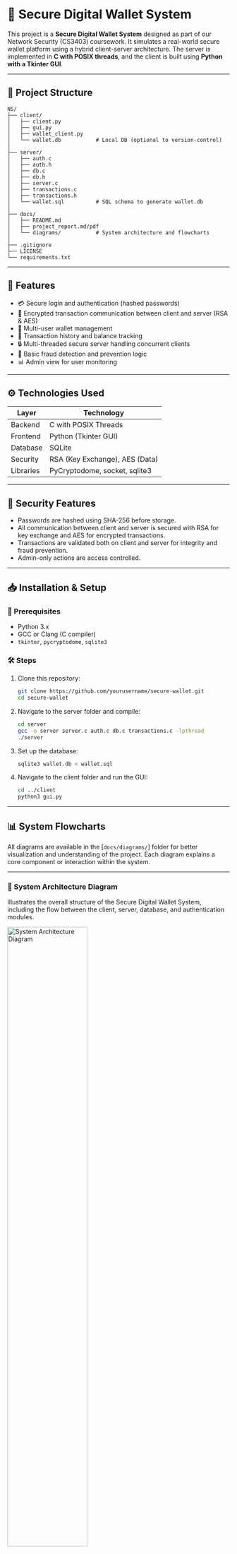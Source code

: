 # 🔐 Secure Digital Wallet System

This project is a **Secure Digital Wallet System** designed as part of our Network Security (CS3403) coursework. It simulates a real-world secure wallet platform using a hybrid client-server architecture. The server is implemented in **C with POSIX threads**, and the client is built using **Python with a Tkinter GUI**.

---

## 📁 Project Structure

```
NS/
├── client/
│   ├── client.py
│   ├── gui.py
│   ├── wallet_client.py
│   └── wallet.db           # Local DB (optional to version-control)
│
├── server/
│   ├── auth.c
│   ├── auth.h
│   ├── db.c
│   ├── db.h
│   ├── server.c
│   ├── transactions.c
│   ├── transactions.h
│   └── wallet.sql          # SQL schema to generate wallet.db
│
├── docs/
│   ├── README.md
│   ├── project_report.md/pdf
│   └── diagrams/           # System architecture and flowcharts
│
├── .gitignore
├── LICENSE
└── requirements.txt
```

---

## 🚀 Features

- 💳 Secure login and authentication (hashed passwords)
- 🔄 Encrypted transaction communication between client and server (RSA & AES)
- 👥 Multi-user wallet management
- 💼 Transaction history and balance tracking
- 🔒 Multi-threaded secure server handling concurrent clients
- 🧪 Basic fraud detection and prevention logic
- 📊 Admin view for user monitoring

---

## ⚙️ Technologies Used

| Layer         | Technology                     |
|---------------|--------------------------------|
| Backend       | C with POSIX Threads           |
| Frontend      | Python (Tkinter GUI)           |
| Database      | SQLite                         |
| Security      | RSA (Key Exchange), AES (Data) |
| Libraries     | PyCryptodome, socket, sqlite3  |

---

## 🔐 Security Features

- Passwords are hashed using SHA-256 before storage.
- All communication between client and server is secured with RSA for key exchange and AES for encrypted transactions.
- Transactions are validated both on client and server for integrity and fraud prevention.
- Admin-only actions are access controlled.

---

## 📥 Installation & Setup

### 🔧 Prerequisites
- Python 3.x
- GCC or Clang (C compiler)
- `tkinter`, `pycryptodome`, `sqlite3`

### 🛠️ Steps

1. Clone this repository:
   ```bash
   git clone https://github.com/yourusername/secure-wallet.git
   cd secure-wallet
   ```

2. Navigate to the server folder and compile:
   ```bash
   cd server
   gcc -o server server.c auth.c db.c transactions.c -lpthread
   ./server
   ```

3. Set up the database:
   ```bash
   sqlite3 wallet.db < wallet.sql
   ```

4. Navigate to the client folder and run the GUI:
   ```bash
   cd ../client
   python3 gui.py
   ```

---

## 📊 System Flowcharts

All diagrams are available in the [`docs/diagrams/`] folder for better visualization and understanding of the project. Each diagram explains a core component or interaction within the system.

---

### 🧠 System Architecture Diagram  
Illustrates the overall structure of the Secure Digital Wallet System, including the flow between the client, server, database, and authentication modules.

<img src="diagrams/system_architecture.png" alt="System Architecture Diagram" width="60%"/>

---

### 🧾 Client Communication Flow  
Details how the Python client (GUI & CLI) interacts with the server, sends/receives messages, and updates the interface based on responses.

<img src="diagrams/client_side.png" alt="Client Communication Flow" width="60%"/>

---

### 🖧 Server Communication Flow  
Explains how the multi-threaded C server manages concurrent requests, processes transactions, and handles secure communication.

<img src="diagrams/server_side.png" alt="Server Communication Flow" width="60%"/>

---

### 🗃️ Database Design  
Describes the schema used for storing user credentials, wallet balances, transaction history, and admin data. Includes table relationships and indexes.

<img src="diagrams/database.png" alt="Database Design" width="60%"/>

---

## 🧪 Testing

Manual and automated test cases were run to ensure:
- User registration/login functionality
- Successful AES-encrypted transfers
- Handling of insufficient balance
- Admin view synchronization with database

---

## 📈 Results

- Successfully transferred encrypted wallet transactions between clients.
- Multi-user system with account isolation.
- Admin interface with live data access.
- Secure login with password hashing.
- Database synchronization between server and client confirmed.

---

## 🌱 Future Improvements

- Implement 2FA for critical actions.
- Add mobile/web client version.
- Use TLS over sockets for better transport security.
- Enable OTP-based recovery mechanisms.
- Add logs and monitoring with timestamps.

---

## 🧾 License

This project is open-source and available under the MIT License.

---

## 🤝 Acknowledgements

- Developed as part of the **Network Security (CS3403)** course.
- Special thanks to our faculty and teammates for guidance and collaboration.